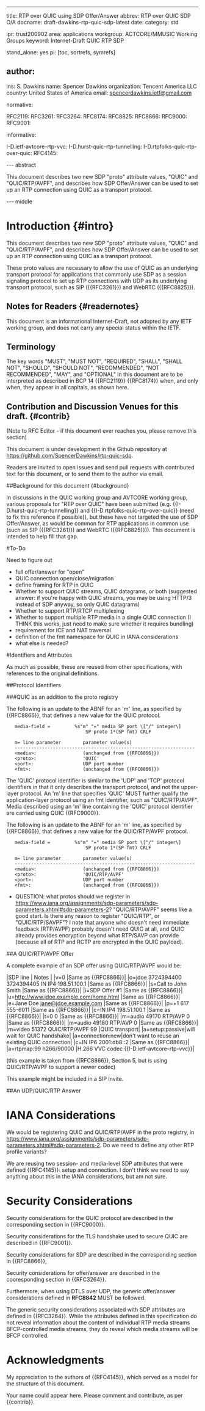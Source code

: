 ---
title: RTP over QUIC using SDP Offer/Answer
abbrev: RTP over QUIC SDP O/A
docname: draft-dawkins-rtp-quic-sdp-latest
date:
category: std

ipr: trust200902
area: applications
workgroup: ACTCORE/MMUSIC Working Groups 
keyword: Internet-Draft QUIC RTP SDP

stand_alone: yes
pi: [toc, sortrefs, symrefs]

author:
 -
  ins: S. Dawkins
  name: Spencer Dawkins
  organization: Tencent America LLC
  country: United States of America
  email: spencerdawkins.ietf@gmail.com

normative:

  RFC2119:
  RFC3261:
  RFC3264:
  RFC8174:
  RFC8825:
  RFC8866:
  RFC9000:
  RFC9001:

informative:
   
  I-D.ietf-avtcore-rtp-vvc:
  I-D.hurst-quic-rtp-tunnelling:
  I-D.rtpfolks-quic-rtp-over-quic:
  RFC4145:
  
--- abstract

This document describes two new SDP "proto" attribute values, "QUIC" and "QUIC/RTP/AVPF", and describes how SDP Offer/Answer can be used to set up an RTP connection using QUIC as a transport protocol. 

--- middle

# Introduction {#intro}

This document describes two new SDP "proto" attribute values, "QUIC" and "QUIC/RTP/AVPF", and describes how SDP Offer/Answer can be used to set up an RTP connection using QUIC as a transport protocol. 

These proto values are necessary to allow the use of QUIC as an underlying transport protocol for applications that commonly use SDP as a session signaling protocol to set up RTP connections with UDP as its underlying transport protocol, such as SIP ({{RFC3261}}) and WebRTC ({{RFC8825}}).

## Notes for Readers {#readernotes}

This document is an informational Internet-Draft, not adopted by any IETF working group, and does not carry any special status within the IETF.

## Terminology

The key words "MUST", "MUST NOT", "REQUIRED", "SHALL", "SHALL NOT", "SHOULD", "SHOULD NOT", "RECOMMENDED", "NOT RECOMMENDED", "MAY", and "OPTIONAL" in this document are to be interpreted as described in BCP 14 {{RFC2119}} {{RFC8174}} when, and only when, they appear in all capitals, as shown here.

## Contribution and Discussion Venues for this draft. {#contrib}

(Note to RFC Editor - if this document ever reaches you, please remove this section)

This document is under development in the Github repository at https://github.com/SpencerDawkins/rtp-quic-sdp.

Readers are invited to open issues and send pull requests with contributed text for this document, or to send them to the author via email.

##Background for this document {#background}

In discussions in the QUIC working group and AVTCORE working group, various proposals for "RTP over QUIC" have been submitted (e.g. {{I-D.hurst-quic-rtp-tunnelling}} and {{I-D.rtpfolks-quic-rtp-over-quic}} (need to fix this reference if possible)), but these have not targeted the use of SDP Offer/Answer, as would be common for RTP applications in common use (such as SIP ({{RFC3261}}) and WebRTC ({{RFC8825}})). This document is intended to help fill that gap. 

#To-Do

Need to figure out

   * full offer/answer for "open"
   * QUIC connection open/close/migration
   * define framing for RTP in QUIC
   * Whether to support QUIC streams, QUIC datagrams, or both (suggested answer: if you're happy with QUIC streams, you may be using HTTP/3 instead of SDP anyway, so only QUIC datagrams)
   * Whether to support RTP/RTCP multiplexing
   * Whether to support multiple RTP media in a single QUIC connection (I THINK this works, just need to make sure whether it requires bundling)
   * requirement for ICE and NAT traversal
   * definition of the fmt namespace for QUIC in IANA considerations
   * what else is needed?

#Identifiers and Attributes

As much as possible, these are reused from other specifications, with references to the original definitions.

##Protocol Identifiers

###QUIC as an addition to the proto registry

The following is an update to the ABNF for an 'm' line, as specified by {{RFC8866}}, that defines a new value for the QUIC protocol.

~~~~~~
   media-field =         %s"m" "=" media SP port \["/" integer\]
                             SP proto 1*(SP fmt) CRLF

   m= line parameter        parameter value(s)
   ------------------------------------------------------------------
   <media>:                 (unchanged from {{RFC8866}})
   <proto>:                 'QUIC'
   <port>:                  UDP port number
   <fmt>:                   (unchanged from {{RFC8866}})
~~~~~~

The 'QUIC' protocol identifier is similar to the 'UDP' and 'TCP' protocol identifiers in that it only describes the transport protocol, and not the upper-layer protocol.  An 'm' line that specifies 'QUIC' MUST further qualify the application-layer protocol using an fmt identifier, such as "QUIC/RTP/AVPF".  Media described using an 'm' line containing the 'QUIC' protocol identifier are carried using QUIC {{RFC9000}}.

The following is an update to the ABNF for an 'm' line, as specified by {{RFC8866}}, that defines a new value for the QUIC/RTP/AVPF protocol.

~~~~~~
   media-field =         %s"m" "=" media SP port \["/" integer\]
                             SP proto 1*(SP fmt) CRLF

   m= line parameter        parameter value(s)
   ------------------------------------------------------------------
   <media>:                 (unchanged from {{RFC8866}})
   <proto>:                 'QUIC/RTP/AVPF'
   <port>:                  UDP port number
   <fmt>:                   (unchanged from {{RFC8866}})
~~~~~~

  * QUESTION: what protos should we register in https://www.iana.org/assignments/sdp-parameters/sdp-parameters.xhtml#sdp-parameters-2? "QUIC/RTP/AVPF" seems like a good start. Is there any reason to register "QUIC/RTP", or "QUIC/RTP/SAVPF"? I note that anyone who doesn't need immediate feedback (RTP/AVPF) probably doesn't need QUIC at all, and QUIC already provides encryption beyond what RTP/SAVP can provide (because all of RTP and RCTP are encrypted in the QUIC payload). 

##A QUIC/RTP/AVPF Offer

A complete example of an SDP offer using QUIC/RTP/AVPF would be: 

|SDP line | Notes |
|v=0 |Same as {{RFC8866}}|
|o=jdoe 3724394400 3724394405 IN IP4 198.51.100.1 |Same as {{RFC8866}}|
|s=Call to John Smith |Same as {{RFC8866}}|
|i=SDP Offer #1 |Same as {{RFC8866}}|
|u=http://www.jdoe.example.com/home.html |Same as {{RFC8866}}|
|e=Jane Doe <jane@jdoe.example.com> |Same as {{RFC8866}}|
|p=+1 617 555-6011 |Same as {{RFC8866}}|
|c=IN IP4 198.51.100.1 |Same as {{RFC8866}}|
|t=0 0 |Same as {{RFC8866}}|
|m=audio 49170 RTP/AVP 0 |Same as {{RFC8866}}|
|m=audio 49180 RTP/AVP 0 |Same as {{RFC8866}}|
|m=video 51372 QUIC/RTP/AVPF 99 |QUIC transport|
|a=setup:passive|will wait for QUIC handshake|
|a=connection:new|don't want to reuse an existing QUIC connection|
|c=IN IP6 2001:db8::2 |Same as {{RFC8866}}|
|a=rtpmap:99 h266/90000 |H.266 VVC codec {{I-D.ietf-avtcore-rtp-vvc}}|

(this example is taken from {{RFC8866}}, Section 5, but is using QUIC/RTP/AVPF to support a newer codec)

This example might be included in a SIP Invite. 

##An UDP/QUIC/RTP Answer



# IANA Considerations

We would be registering QUIC and QUIC/RTP/AVPF in the proto registry, in https://www.iana.org/assignments/sdp-parameters/sdp-parameters.xhtml#sdp-parameters-2. Do we need to define any other RTP profile variants? 

We are reusing two session- and media-level SDP attributes that were defined {{RFC4145}}: setup and connection. I don't think we need to say anything about this in the IANA considerations, but am not sure. 

# Security Considerations

Security considerations for the QUIC protocol are described in the corresponding section in {{RFC9000}}.

Security considerations for the TLS handshake used to secure QUIC are described in {{RFC9001}}.

Security considerations for SDP are described in the corresponding section in {{RFC8866}}, 

Security considerations for offer/answer are described in the cooresponding section in {{RFC3264}}.

Furthermore, when using DTLS over UDP, the generic offer/answer considerations defined in **RFC8842** MUST be followed.

The generic security considerations associated with SDP attributes are defined in {{RFC3264}}. While the attributes defined in this specification do not reveal information about the content of individual RTP media streams BFCP-controlled media streams, they do reveal which media streams will be BFCP controlled.

# Acknowledgments

My appreciation to the authors of {{RFC4145}}, which served as a model for the structure of this document. 

Your name could appear here. Please comment and contribute, as per {{contrib}}. 